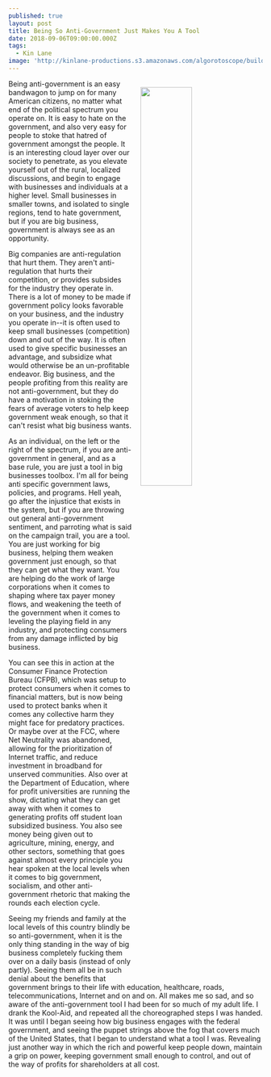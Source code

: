 ```yaml
---
published: true
layout: post
title: Being So Anti-Government Just Makes You A Tool
date: 2018-09-06T09:00:00.000Z
tags:
  - Kin Lane
image: 'http://kinlane-productions.s3.amazonaws.com/algorotoscope/builder/filtered/76_33_800_500_0_max_0_-1_-1.jpg'
---
```

<p><img src="{{ page.image }}" width="45%" align="right" style="padding: 15px;" /></p>Being anti-government is an easy bandwagon to jump on for many American citizens, no matter what end of the political spectrum you operate on. It is easy to hate on the government, and also very easy for people to stoke that hatred of government amongst the people. It is an interesting cloud layer over our society to penetrate, as you elevate yourself out of the rural, localized discussions, and begin to engage with businesses and individuals at a higher level. Small businesses in smaller towns, and isolated to single regions, tend to hate government, but if you are big business, government is always see as an opportunity.

Big companies are anti-regulation that hurt them. They aren't anti-regulation that hurts their competition, or provides subsides for the industry they operate in. There is a lot of money to be made if government policy looks favorable on your business, and the industry you operate in--it is often used to keep small businesses (competition) down and out of the way. It is often used to give specific businesses an advantage, and subsidize what would otherwise be an un-profitable endeavor. Big business, and the people profiting from this reality are not anti-government, but they do have a motivation in stoking the fears of average voters to help keep government weak enough, so that it can't resist what big business wants.

As an individual, on the left or the right of the spectrum, if you are anti-government in general, and as a base rule, you are just a tool in big businesses toolbox. I'm all for being anti specific government laws, policies, and programs. Hell yeah, go after the injustice that exists in the system, but if you are throwing out general anti-government sentiment, and parroting what is said on the campaign trail, you are a tool. You are just working for big business, helping them weaken government just enough, so that they can get what they want. You are helping do the work of large corporations when it comes to shaping where tax payer money flows, and weakening the teeth of the government when it comes to leveling the playing field in any industry, and protecting consumers from any damage inflicted by big business.

You can see this in action at the Consumer Finance Protection Bureau (CFPB), which was setup to protect consumers when it comes to financial matters, but is now being used to protect banks when it comes any collective harm they might face for predatory practices. Or maybe over at the FCC, where Net Neutrality was abandoned, allowing for the prioritization of Internet traffic, and reduce investment in broadband for unserved communities. Also over at the Department of Education, where for profit universities are running the show, dictating what they can get away with when it comes to generating profits off student loan subsidized business. You also see money being given out to agriculture, mining, energy, and other sectors, something that goes against almost every principle you hear spoken at the local levels when it comes to big government, socialism, and other anti-government rhetoric that making the rounds each election cycle.

Seeing my friends and family at the local levels of this country blindly be so anti-government, when it is the only thing standing in the way of big business completely fucking them over on a daily basis (instead of only partly). Seeing them all be in such denial about the benefits that government brings to their life with education, healthcare, roads, telecommunications, Internet and on and on. All makes me so sad, and so aware of the anti-government tool I had been for so much of my adult life. I drank the Kool-Aid, and repeated all the choreographed steps I was handed. It was until I began seeing how big business engages with the federal government, and seeing the puppet strings above the fog that covers much of the United States, that I began to understand what a tool I was. Revealing just another way in which the rich and powerful keep people down, maintain a grip on power, keeping government small enough to control, and out of the way of profits for shareholders at all cost.
